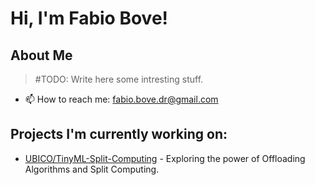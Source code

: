 # Hi, I'm Fabio Bove!

## About Me
> #TODO: Write here some intresting stuff.
- 📫 How to reach me: [fabio.bove.dr@gmail.com](mailto:fabio.bove.dr@gmail.com)

## Projects I'm currently working on:
- [UBICO/TinyML-Split-Computing](https://github.com/UBICO/TinyML-Split-Computing/tree/refactor/microservice-release) - Exploring the power of Offloading Algorithms and Split Computing.
<!--- [Another Repository](https://github.com/another-username/another-repository) - A brief description of the repository.-->
